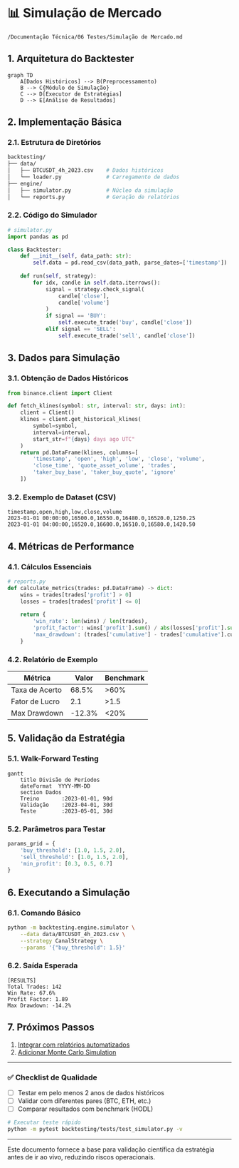 # 📊 Simulação de Mercado  
`/Documentação Técnica/06 Testes/Simulação de Mercado.md`  

## 1. Arquitetura do Backtester  
```mermaid
graph TD
    A[Dados Históricos] --> B(Preprocessamento)
    B --> C{Módulo de Simulação}
    C --> D[Executor de Estratégias]
    D --> E[Análise de Resultados]
```

## 2. Implementação Básica  

### 2.1. Estrutura de Diretórios  
```bash
backtesting/
├── data/
│   ├── BTCUSDT_4h_2023.csv    # Dados históricos
│   └── loader.py              # Carregamento de dados
├── engine/
│   ├── simulator.py           # Núcleo da simulação
│   └── reports.py             # Geração de relatórios
```

### 2.2. Código do Simulador  
```python
# simulator.py
import pandas as pd

class Backtester:
    def __init__(self, data_path: str):
        self.data = pd.read_csv(data_path, parse_dates=['timestamp'])
        
    def run(self, strategy):
        for idx, candle in self.data.iterrows():
            signal = strategy.check_signal(
                candle['close'],
                candle['volume']
            )
            if signal == 'BUY':
                self.execute_trade('buy', candle['close'])
            elif signal == 'SELL':
                self.execute_trade('sell', candle['close'])
```

## 3. Dados para Simulação  

### 3.1. Obtenção de Dados Históricos  
```python
from binance.client import Client

def fetch_klines(symbol: str, interval: str, days: int):
    client = Client()
    klines = client.get_historical_klines(
        symbol=symbol,
        interval=interval,
        start_str=f"{days} days ago UTC"
    )
    return pd.DataFrame(klines, columns=[
        'timestamp', 'open', 'high', 'low', 'close', 'volume', 
        'close_time', 'quote_asset_volume', 'trades', 
        'taker_buy_base', 'taker_buy_quote', 'ignore'
    ])
```

### 3.2. Exemplo de Dataset (CSV)  
```csv
timestamp,open,high,low,close,volume
2023-01-01 00:00:00,16500.0,16550.0,16480.0,16520.0,1250.25
2023-01-01 04:00:00,16520.0,16600.0,16510.0,16580.0,1420.50
```

## 4. Métricas de Performance  

### 4.1. Cálculos Essenciais  
```python
# reports.py
def calculate_metrics(trades: pd.DataFrame) -> dict:
    wins = trades[trades['profit'] > 0]
    losses = trades[trades['profit'] <= 0]
    
    return {
        'win_rate': len(wins) / len(trades),
        'profit_factor': wins['profit'].sum() / abs(losses['profit'].sum()),
        'max_drawdown': (trades['cumulative'] - trades['cumulative'].cummax()).min()
    }
```

### 4.2. Relatório de Exemplo  
| Métrica               | Valor    | Benchmark |
|-----------------------|----------|-----------|
| Taxa de Acerto        | 68.5%    | >60%      |
| Fator de Lucro        | 2.1      | >1.5      |
| Max Drawdown          | -12.3%   | <20%      |

## 5. Validação da Estratégia  

### 5.1. Walk-Forward Testing  
```mermaid
gantt
    title Divisão de Períodos
    dateFormat  YYYY-MM-DD
    section Dados
    Treino       :2023-01-01, 90d
    Validação    :2023-04-01, 30d
    Teste        :2023-05-01, 30d
```

### 5.2. Parâmetros para Testar  
```python
params_grid = {
    'buy_threshold': [1.0, 1.5, 2.0],
    'sell_threshold': [1.0, 1.5, 2.0],
    'min_profit': [0.3, 0.5, 0.7]
}
```

## 6. Executando a Simulação  

### 6.1. Comando Básico  
```bash
python -m backtesting.engine.simulator \
    --data data/BTCUSDT_4h_2023.csv \
    --strategy CanalStrategy \
    --params '{"buy_threshold": 1.5}'
```

### 6.2. Saída Esperada  
```text
[RESULTS]
Total Trades: 142
Win Rate: 67.6%
Profit Factor: 1.89
Max Drawdown: -14.2%
```

## 7. Próximos Passos  
1. [Integrar com relatórios automatizados](../07%20Painel%20e%20Relatório/Performance_por_Estrategia.md)  
2. [Adicionar Monte Carlo Simulation](#)  

---

### ✅ Checklist de Qualidade  
- [ ] Testar em pelo menos 2 anos de dados históricos  
- [ ] Validar com diferentes pares (BTC, ETH, etc.)  
- [ ] Comparar resultados com benchmark (HODL)  

```bash
# Executar teste rápido
python -m pytest backtesting/tests/test_simulator.py -v
``` 

---

Este documento fornece a base para validação científica da estratégia antes de ir ao vivo, reduzindo riscos operacionais.